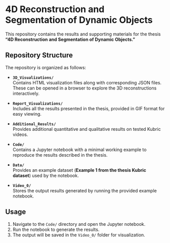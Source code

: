 # 4D Reconstruction and Segmentation of Dynamic Objects

This repository contains the results and supporting materials for the thesis **“4D Reconstruction and Segmentation of Dynamic Objects.”**

## Repository Structure

The repository is organized as follows:

- **`3D_Visualizations/`**  
  Contains HTML visualization files along with corresponding JSON files. These can be opened in a browser to explore the 3D reconstructions interactively.

- **`Report_Visualizations/`**  
  Includes all the results presented in the thesis, provided in GIF format for easy viewing.

- **`Additional_Results/`**  
  Provides additional quantitative and qualitative results on tested Kubric videos.

- **`Code/`**  
  Contains a Jupyter notebook with a minimal working example to reproduce the results described in the thesis.

- **`Data/`**  
  Provides an example dataset (**Example 1 from the thesis Kubric dataset**) used by the notebook.

- **`Video_0/`**  
  Stores the output results generated by running the provided example notebook.

## Usage

1. Navigate to the `Code/` directory and open the Jupyter notebook.  
2. Run the notebook to generate the results.  
3. The output will be saved in the `Video_0/` folder for visualization.

